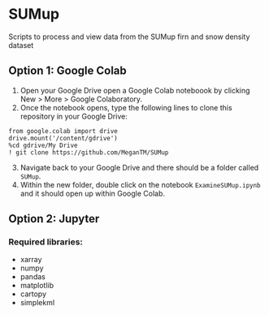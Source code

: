 # SUMup
Scripts to process and view data from the SUMup firn and snow density dataset

## Option 1: Google Colab

1. Open your Google Drive open a Google Colab noteboook by clicking New > More > Google Colaboratory.
3. Once the notebook opens, type the following lines to clone this repository in your Google Drive:

```
from google.colab import drive
drive.mount('/content/gdrive')
%cd gdrive/My Drive
! git clone https://github.com/MeganTM/SUMup
```
3. Navigate back to your Google Drive and there should be a folder called `SUMup`.
4. Within the new folder, double click on the notebook `ExamineSUMup.ipynb` and it should open up within Google Colab.


## Option 2: Jupyter

### Required libraries:
* xarray
* numpy
* pandas
* matplotlib
* cartopy
* simplekml
